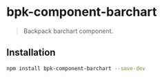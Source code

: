 # bpk-component-barchart

> Backpack barchart component.

## Installation

```sh
npm install bpk-component-barchart --save-dev
```
